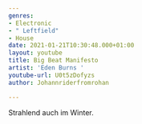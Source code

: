```yaml
---
genres:
- Electronic
- " Leftfield"
- House
date: 2021-01-21T10:30:48.000+01:00
layout: youtube
title: Big Beat Manifesto
artist: 'Eden Burns '
youtube-url: U0t5zDofyzs
author: Johannriderfromrohan

---
```

Strahlend auch im Winter.